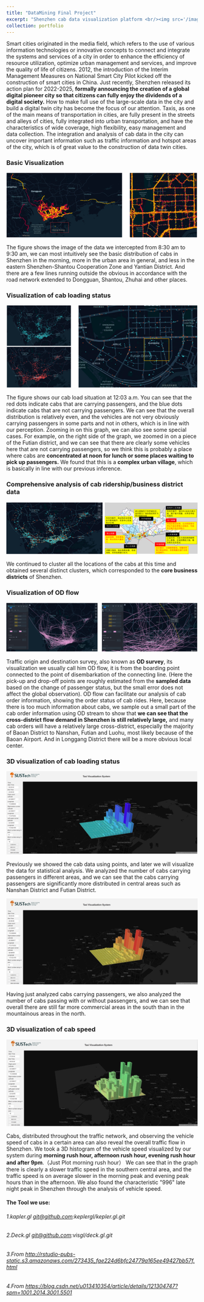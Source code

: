 ```yaml
---
title: "DataMining Final Project"
excerpt: "Shenzhen cab data visualization platform <br/><img src='/images/kl1.png' style='zoom:30%'> <img src='/images/kl2.png' style='zoom:25%'>"
collection: portfolio
---
```




Smart cities originated in the media field, which refers to the use of various information technologies or innovative concepts to connect and integrate the systems and services of a city in order to enhance the efficiency of resource utilization, optimize urban management and services, and improve the quality of life of citizens. 2012, the introduction of the Interim Management Measures on National Smart City Pilot kicked off the construction of smart cities in China. Just recently, Shenzhen released its action plan for 2022-2025, **formally announcing the creation of a global digital pioneer city so that citizens can fully enjoy the dividends of a digital society.** How to make full use of the large-scale data in the city and build a digital twin city has become the focus of our attention. Taxis, as one of the main means of transportation in cities, are fully present in the streets and alleys of cities, fully integrated into urban transportation, and have the characteristics of wide coverage, high flexibility, easy management and data collection. The integration and analysis of cab data in the city can uncover important information such as traffic information and hotspot areas of the city, which is of great value to the construction of data twin cities.



### Basic Visualization

![KDD1](/images/KDD1.png)

The figure shows the image of the data we intercepted from 8:30 am to 9:30 am, we can most intuitively see the basic distribution of cabs in Shenzhen in the morning, more in the urban area in general, and less in the eastern Shenzhen-Shantou Cooperation Zone and Yantian District. And there are a few lines running outside the obvious in accordance with the road network extended to Dongguan, Shantou, Zhuhai and other places.



### Visualization of cab loading status

![KDD2](/images/KDD2.png)

The figure shows our cab load situation at 12:03 a.m. You can see that the red dots indicate cabs that are carrying passengers, and the blue dots indicate cabs that are not carrying passengers. We can see that the overall distribution is relatively even, and the vehicles are not very obviously carrying passengers in some parts and not in others, which is in line with our perception. Zooming in on this graph, we can also see some special cases. For example, on the right side of the graph, we zoomed in on a piece of the Futian district, and we can see that there are clearly some vehicles here that are not carrying passengers, so we think this is probably a place where cabs are **concentrated at noon for lunch or some places waiting to pick up passengers.** We found that this is a **complex urban village**, which is basically in line with our previous inference.





### Comprehensive analysis of cab ridership/business district data

![KDD3](/images/KDD3.png)

We continued to cluster all the locations of the cabs at this time and obtained several distinct clusters, which corresponded to the **core business** **districts** of Shenzhen.





### Visualization of OD flow

![KDD4](/images/KDD4.png)

Traffic origin and destination survey, also known as **OD survey**, its visualization we usually call him OD flow, it is from the boarding point connected to the point of disembarkation of the connecting line. (Here the pick-up and drop-off points are roughly estimated from the **sampled data** based on the change of passenger status, but the small error does not affect the global observation). OD flow can facilitate our analysis of cab order information, showing the order status of cab rides. Here, because there is too much information about cabs, we sample out a small part of the cab order information using OD stream to show that **we can see that the cross-district flow demand in Shenzhen is still relatively large,** and many cab orders will have a relatively large cross-district, especially the majority of Baoan District to Nanshan, Futian and Luohu, most likely because of the Baoan Airport. And in Longgang District there will be a more obvious local center.



### 3D visualization of cab loading status

![KDD5](/images/KDD5.png)

Previously we showed the cab data using points, and later we will visualize the data for statistical analysis. We analyzed the number of cabs carrying passengers in different areas, and we can see that the cabs carrying passengers are significantly more distributed in central areas such as Nanshan District and Futian District.



![KDD7](/images/KDD7.png)

Having just analyzed cabs carrying passengers, we also analyzed the number of cabs passing with or without passengers, and we can see that overall there are still far more commercial areas in the south than in the mountainous areas in the north.





### 3D visualization of cab speed

![KDD6](/images/KDD6.png)

Cabs, distributed throughout the traffic network, and observing the vehicle speed of cabs in a certain area can also reveal the overall traffic flow in Shenzhen. We took a 3D histogram of the vehicle speed visualized by our system during **morning rush hour, afternoon rush hour, evening rush hour and after 9pm**.（Just Plot morning rush hour） We can see that in the graph there is clearly a slower traffic speed in the southern central area, and the traffic speed is on average slower in the morning peak and evening peak hours than in the afternoon. We also found the characteristic "996" late night peak in Shenzhen through the analysis of vehicle speed.



#### The Tool we use:

###### 1.kapler.gl git@github.com:keplergl/kepler.gl.git

###### 2.Deck.gl git@github.com:visgl/deck.gl.git

###### 3.From http://rstudio-pubs-static.s3.amazonaws.com/273435_fae224d6bfc24779a165ee49427bb57f.html

###### 4.From https://blog.csdn.net/u013410354/article/details/121304747?spm=1001.2014.3001.5501
